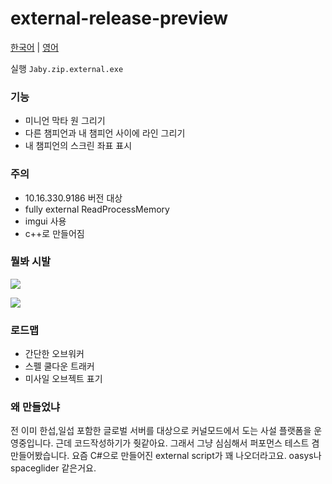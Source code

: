 # external-release-preview
[한국어](https://github.com/jaby-zip/external-release-preview/blob/master/README_ko_KR.md) | [영어](https://github.com/jaby-zip/external-release-preview/blob/master/README.md)  
  
실행 `Jaby.zip.external.exe`

### 기능
- 미니언 막타 원 그리기
- 다른 챔피언과 내 챔피언 사이에 라인 그리기
- 내 챔피언의 스크린 좌표 표시

### 주의
- 10.16.330.9186 버전 대상
- fully external ReadProcessMemory
- imgui 사용
- c++로 만들어짐

### 뭘봐 시발
![](https://github.com/jaby-zip/external-release-preview/blob/master/s1.png)  
  
![](https://github.com/jaby-zip/external-release-preview/blob/master/s2.png)  
  
  
### 로드맵
- 간단한 오브워커
- 스펠 쿨다운 트래커
- 미사일 오브젝트 표기


### 왜 만들었냐
전 이미 한섭,일섭 포함한 글로벌 서버를 대상으로 커널모드에서 도는 사설 플랫폼을 운영중입니다. 근데 코드작성하기가 줫같아요. 그래서 그냥 심심해서 퍼포먼스 테스트 겸 만들어봤습니다. 요즘 C#으로 만들어진 external script가 꽤 나오더라고요. oasys나 spaceglider 같은거요.
